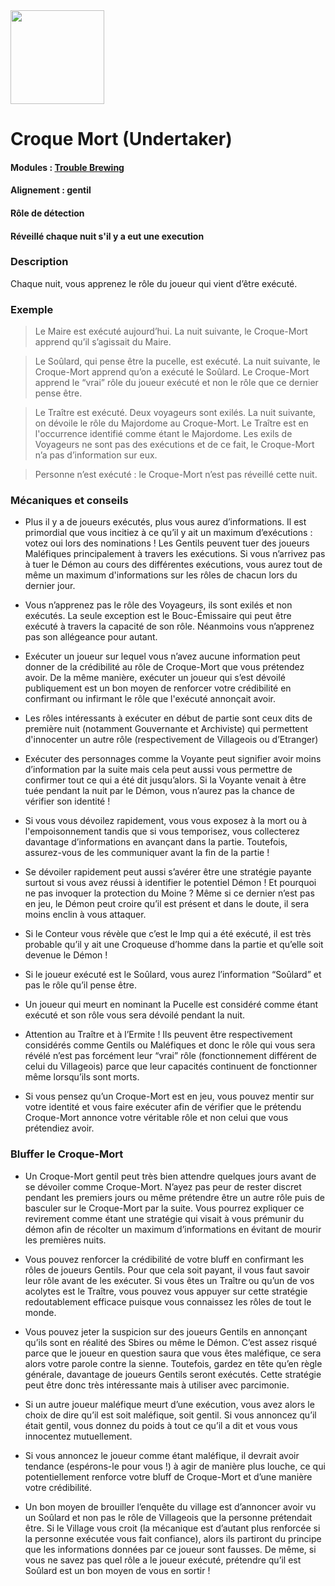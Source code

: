 <img src="https://github.com/brain-academy/wiki/blob/master/public/img/blood-on-the-clocktower/roles/undertaker.png?raw=true" height="150"> 

# Croque Mort (Undertaker)

#### Modules : [Trouble Brewing](https://brain-academy.github.io/wiki/blood-on-the-clocktower/modules/trouble-brewing)

#### Alignement : gentil
#### Rôle de détection
#### Réveillé chaque nuit s'il y a eut une execution

### Description
Chaque nuit, vous apprenez le rôle du joueur qui vient d’être exécuté.

### Exemple 
> Le Maire est exécuté aujourd’hui. La nuit suivante, le Croque-Mort apprend qu’il s’agissait du Maire.

> Le Soûlard, qui pense être la pucelle, est exécuté. La nuit suivante, le Croque-Mort apprend qu’on a exécuté le Soûlard. Le Croque-Mort apprend le “vrai” rôle du joueur exécuté et non le rôle que ce dernier pense être.

> Le Traître est exécuté. Deux voyageurs sont exilés. La nuit suivante, on dévoile le rôle du Majordome au Croque-Mort. Le Traître est en l'occurrence identifié comme étant le Majordome. Les exils de Voyageurs ne sont pas des exécutions et de ce fait, le Croque-Mort n’a pas d’information sur eux.

> Personne n’est exécuté : le Croque-Mort n’est pas réveillé cette nuit.
 
### Mécaniques et conseils
- Plus il y a de joueurs exécutés, plus vous aurez d’informations. Il est primordial que vous incitiez à ce qu’il y ait un maximum d’exécutions : votez oui lors des nominations ! Les Gentils peuvent tuer des joueurs Maléfiques principalement à travers les exécutions. Si vous n’arrivez pas à tuer le Démon au cours des différentes exécutions, vous aurez tout de même un maximum d'informations sur les rôles de chacun lors du dernier jour.

- Vous n’apprenez pas le rôle des Voyageurs, ils sont exilés et non exécutés. La seule exception est le Bouc-Émissaire qui peut être exécuté à travers la capacité de son rôle. Néanmoins vous n’apprenez pas son allégeance pour autant.

- Exécuter un joueur sur lequel vous n’avez aucune information peut donner de la crédibilité au rôle de Croque-Mort que vous prétendez avoir. De la même manière, exécuter un joueur qui s’est dévoilé publiquement est un bon moyen de renforcer votre crédibilité en confirmant ou infirmant le rôle que l'exécuté annonçait avoir.

- Les rôles intéressants à exécuter en début de partie sont ceux dits de première nuit (notamment Gouvernante et Archiviste)  qui permettent d'innocenter un autre rôle (respectivement de Villageois ou d’Etranger)

- Exécuter des personnages comme la Voyante peut signifier avoir moins d’information par la suite mais cela peut aussi vous permettre de confirmer tout ce qui a été dit jusqu’alors. Si la Voyante venait à être tuée pendant la nuit par le Démon, vous n’aurez pas la chance de vérifier son identité !

- Si vous vous dévoilez rapidement, vous vous exposez  à la mort ou à l'empoisonnement tandis que si vous temporisez, vous collecterez davantage d’informations en avançant dans la partie. Toutefois, assurez-vous de les communiquer avant la fin de la partie !

- Se dévoiler rapidement peut aussi s’avérer être une stratégie payante surtout si vous avez réussi à identifier le potentiel Démon ! Et pourquoi ne pas invoquer la protection du Moine ? Même si ce dernier n’est pas en jeu, le Démon peut croire qu’il est présent et dans le doute, il sera moins enclin à vous attaquer.

- Si le Conteur vous révèle que c’est le Imp qui a été exécuté, il est très probable qu’il y ait une Croqueuse d’homme dans la partie et qu’elle soit devenue le Démon !

- Si le joueur exécuté est le Soûlard, vous aurez l’information “Soûlard” et pas le rôle qu’il pense être.

- Un joueur qui meurt en nominant la Pucelle est considéré comme étant exécuté et son rôle vous sera dévoilé pendant la nuit.

- Attention au Traître et à l’Ermite ! Ils peuvent être respectivement considérés comme Gentils ou Maléfiques et donc le rôle qui vous sera révélé n’est pas forcément leur “vrai” rôle (fonctionnement différent de celui du Villageois) parce que leur capacités continuent de fonctionner même lorsqu’ils sont morts.

- Si vous pensez qu’un Croque-Mort est en jeu, vous pouvez mentir sur votre identité et vous faire exécuter afin de vérifier que le prétendu Croque-Mort annonce votre véritable rôle et non celui que vous prétendiez avoir.

### Bluffer le Croque-Mort

- Un Croque-Mort gentil peut très bien attendre quelques jours avant de se dévoiler comme Croque-Mort. N’ayez pas peur de rester discret pendant les premiers jours ou même prétendre être un autre rôle puis de basculer sur le Croque-Mort par la suite. Vous pourrez expliquer ce revirement comme étant une stratégie qui visait à vous prémunir du démon afin de récolter un maximum d’informations en évitant de mourir les premières nuits.

- Vous pouvez renforcer la crédibilité de votre bluff en confirmant les rôles de joueurs Gentils. Pour que cela soit payant, il vous faut savoir leur rôle avant de les exécuter. Si vous êtes un Traître ou qu’un de vos acolytes est le Traître, vous pouvez vous appuyer sur cette stratégie redoutablement efficace puisque vous connaissez les rôles de tout le monde.

- Vous pouvez jeter la suspicion sur des joueurs Gentils en annonçant qu’ils sont en réalité des Sbires ou même le Démon. C’est assez risqué parce que le joueur en question saura que vous êtes maléfique, ce sera alors votre parole contre la sienne. Toutefois, gardez en tête qu’en règle générale, davantage de joueurs Gentils seront exécutés. Cette stratégie peut être donc très intéressante mais à utiliser avec parcimonie.

- Si un autre joueur maléfique meurt d’une exécution, vous avez alors le choix de dire qu’il est soit maléfique, soit gentil. Si vous annoncez qu’il était gentil, vous donnez du poids à tout ce qu’il a dit et vous vous innocentez mutuellement. 

- Si vous annoncez le joueur comme étant maléfique, il devrait avoir tendance (espérons-le pour vous !) à agir de manière plus louche, ce qui potentiellement renforce votre bluff de Croque-Mort et d’une manière votre crédibilité.

- Un bon moyen de brouiller l’enquête du village est d’annoncer avoir vu un Soûlard et non pas le rôle de Villageois que la personne prétendait être. Si le Village vous croit (la mécanique est d’autant plus renforcée si la personne exécutée vous fait confiance), alors ils partiront du principe que les informations données par ce joueur sont fausses. De même, si vous ne savez pas quel rôle a le joueur exécuté, prétendre qu’il est Soûlard est un bon moyen de vous en sortir !
